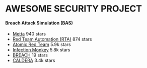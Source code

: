 # AWESOME SECURITY PROJECT

#### Breach Attack Simulation (BAS)
* [Metta](https://github.com/uber-common/metta)  940 stars
* [Red Team Automation (RTA)](https://github.com/endgameinc/RTA)  874 stars
* [Atomic Red Team](https://github.com/redcanaryco/atomic-red-team)  5.9k stars
* [Infection Monkey](https://github.com/guardicore/monkey) 5.8k stars
* [BREACH](https://github.com/dimkarakostas/breach) 19 stars
* [CALDERA](https://github.com/mitre/caldera) 3.4k stars
